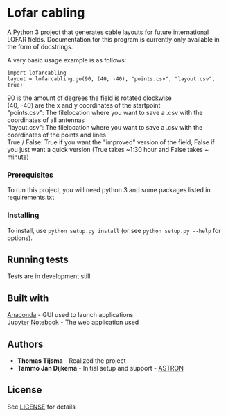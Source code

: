 # Lofar cabling

A Python 3 project that generates cable layouts for future international LOFAR fields.
Documentation for this program is currently only available in the form of docstrings.

A very basic usage example is as follows:
```
import lofarcabling
layout = lofarcabling.go(90, (40, -40), "points.csv", "layout.csv", True)
````
90 is the amount of degrees the field is rotated clockwise \
(40, -40) are the x and y coordinates of the startpoint \
"points.csv": The filelocation where you want to save a .csv with the coordinates of all antennas \
"layout.csv": The filelocation where you want to save a .csv with the coordinates of the points and lines \
True / False: True if you want the "improved" version of the field, False if you just want a quick version (True takes ~1:30 hour and False takes ~ minute)

### Prerequisites

To run this project, you will need python 3 and some packages listed in requirements.txt

### Installing

To install, use `python setup.py install` (or see `python setup.py --help` for options).

## Running tests

Tests are in development still.

## Built with

[Anaconda](https://anaconda.org/anaconda/anaconda-navigator) - GUI used to launch applications \
[Jupyter Notebook](https://jupyter.org/) - The web application used

## Authors

* **Thomas Tijsma** - Realized the project 
* **Tammo Jan Dijkema** - Initial setup and support - [ASTRON](http://astron.nl/)

## License

See [LICENSE](https://github.com/lofar-astron/lofar-cabling/blob/master/LICENSE) for details